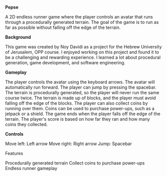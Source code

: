 **Pepse**

A 2D endless runner game where the player controls an avatar that runs through a procedurally generated terrain.
The goal of the game is to run as far as possible without falling off the edge of the terrain.

**Background**

This game was created by Noy Davidi as a project for the Hebrew University of Jerusalem, OPP course.
I enjoyed working on this project and found it to be a challenging and rewarding experience.
I learned a lot about procedural generation, game development, and software engineering.

**Gameplay**

The player controls the avatar using the keyboard arrows. The avatar will automatically run forward. The player can jump by pressing the spacebar.
The terrain is procedurally generated, so the player will never run the same course twice. The terrain is made up of blocks, and the player must avoid falling off the edge of the blocks.
The player can also collect coins by running over them. Coins can be used to purchase power-ups, such as a jetpack or a shield.
The game ends when the player falls off the edge of the terrain. The player's score is based on how far they ran and how many coins they collected.

**Controls**

Move left: Left arrow
Move right: Right arrow
Jump: Spacebar

Features

Procedurally generated terrain
Collect coins to purchase power-ups
Endless runner gameplay
